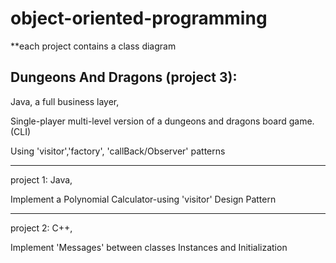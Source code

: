 # object-oriented-programming

**each project contains a class diagram

## Dungeons And Dragons (project 3):
Java, a full business layer,

Single-player multi-level version of a dungeons and dragons board
game.(CLI)

Using 'visitor','factory', 'callBack/Observer' patterns

------

project 1: Java,

 Implement a Polynomial Calculator-using 'visitor' Design Pattern
 
 -------
project 2: C++,

  Implement 'Messages' between classes
  Instances and Initialization

  
